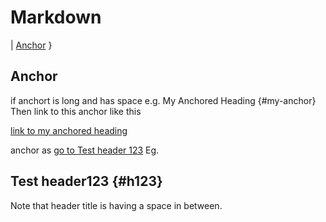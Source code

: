 # Markdown

| [Anchor](#anchor) }

## Anchor

if anchort is long and has space e.g. My Anchored Heading {#my-anchor}
Then link to this anchor like this

[link to my anchored heading](#my-anchor)

anchor as [go to Test header 123](#h123)
Eg.

## Test header123 {#h123}
Note that header title is having a space in between.
